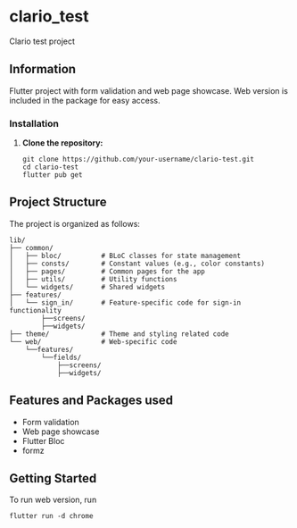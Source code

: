 # clario_test

Clario test project

## Information
Flutter project with form validation and web page showcase. Web version is included in the package  for easy access.

### Installation

1. **Clone the repository:**
   ```
   git clone https://github.com/your-username/clario-test.git
   cd clario-test
   flutter pub get
   ```
## Project Structure

The project is organized as follows:
```
lib/
├── common/
│   ├── bloc/          # BLoC classes for state management
│   ├── consts/        # Constant values (e.g., color constants)
│   ├── pages/         # Common pages for the app
│   ├── utils/         # Utility functions
│   └── widgets/       # Shared widgets
├── features/
│   └── sign_in/       # Feature-specific code for sign-in functionality
        ├──screens/
        ├──widgets/
├── theme/             # Theme and styling related code
└── web/               # Web-specific code
    └──features/
        └──fields/
            ├──screens/
            ├──widgets/
 ```
## Features and Packages used
- Form validation
- Web page showcase
- Flutter Bloc
- formz

## Getting Started
To run web version, run

`flutter run -d chrome `